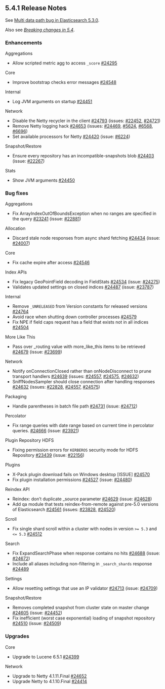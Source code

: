 ## 5.4.1 Release Notes

See [Multi data path bug in Elasticsearch 5.3.0](https://www.elastic.co/blog/multi-data-path-bug-in-elasticsearch-5-3-0).

Also see [_Breaking changes in 5.4_](breaking-changes-5.4.html "Breaking changes in 5.4").

### Enhancements

Aggregations 
    

  * Allow scripted metric agg to access `_score` [#24295](https://github.com/elastic/elasticsearch/pull/24295)



Core 
    

  * Improve bootstrap checks error messages [#24548](https://github.com/elastic/elasticsearch/pull/24548)



Internal 
    

  * Log JVM arguments on startup [#24451](https://github.com/elastic/elasticsearch/pull/24451)



Network 
    

  * Disable the Netty recycler in the client [#24793](https://github.com/elastic/elasticsearch/pull/24793) (issues: [#22452](https://github.com/elastic/elasticsearch/issues/22452), [#24721](https://github.com/elastic/elasticsearch/issues/24721)) 
  * Remove Netty logging hack [#24653](https://github.com/elastic/elasticsearch/pull/24653) (issues: [#24469](https://github.com/elastic/elasticsearch/issues/24469), [#5624](https://github.com/elastic/elasticsearch/issues/5624), [#6568](https://github.com/elastic/elasticsearch/issues/6568), [#6696](https://github.com/elastic/elasticsearch/issues/6696)) 
  * Set available processors for Netty [#24420](https://github.com/elastic/elasticsearch/pull/24420) (issue: [#6224](https://github.com/elastic/elasticsearch/issues/6224)) 



Snapshot/Restore 
    

  * Ensure every repository has an incompatible-snapshots blob [#24403](https://github.com/elastic/elasticsearch/pull/24403) (issue: [#22267](https://github.com/elastic/elasticsearch/issues/22267)) 



Stats 
    

  * Show JVM arguments [#24450](https://github.com/elastic/elasticsearch/pull/24450)



### Bug fixes

Aggregations 
    

  * Fix ArrayIndexOutOfBoundsException when no ranges are specified in the query [#23241](https://github.com/elastic/elasticsearch/pull/23241) (issue: [#22881](https://github.com/elastic/elasticsearch/issues/22881)) 



Allocation 
    

  * Discard stale node responses from async shard fetching [#24434](https://github.com/elastic/elasticsearch/pull/24434) (issue: [#24007](https://github.com/elastic/elasticsearch/issues/24007)) 



Core 
    

  * Fix cache expire after access [#24546](https://github.com/elastic/elasticsearch/pull/24546)



Index APIs 
    

  * Fix legacy GeoPointField decoding in FieldStats [#24534](https://github.com/elastic/elasticsearch/pull/24534) (issue: [#24275](https://github.com/elastic/elasticsearch/issues/24275)) 
  * Validates updated settings on closed indices [#24487](https://github.com/elastic/elasticsearch/pull/24487) (issue: [#23787](https://github.com/elastic/elasticsearch/issues/23787)) 



Internal 
    

  * Remove `_UNRELEASED` from Version constants for released versions [#24764](https://github.com/elastic/elasticsearch/pull/24764)
  * Avoid race when shutting down controller processes [#24579](https://github.com/elastic/elasticsearch/pull/24579)
  * Fix NPE if field caps request has a field that exists not in all indices [#24504](https://github.com/elastic/elasticsearch/pull/24504)



More Like This 
    

  * Pass over _routing value with more_like_this items to be retrieved [#24679](https://github.com/elastic/elasticsearch/pull/24679) (issue: [#23699](https://github.com/elastic/elasticsearch/issues/23699)) 



Network 
    

  * Notify onConnectionClosed rather than onNodeDisconnect to prune transport handlers [#24639](https://github.com/elastic/elasticsearch/pull/24639) (issues: [#24557](https://github.com/elastic/elasticsearch/issues/24557), [#24575](https://github.com/elastic/elasticsearch/issues/24575), [#24632](https://github.com/elastic/elasticsearch/issues/24632)) 
  * SniffNodesSampler should close connection after handling responses [#24632](https://github.com/elastic/elasticsearch/pull/24632) (issues: [#22828](https://github.com/elastic/elasticsearch/issues/22828), [#24557](https://github.com/elastic/elasticsearch/issues/24557), [#24575](https://github.com/elastic/elasticsearch/issues/24575)) 



Packaging 
    

  * Handle parentheses in batch file path [#24731](https://github.com/elastic/elasticsearch/pull/24731) (issue: [#24712](https://github.com/elastic/elasticsearch/issues/24712)) 



Percolator 
    

  * Fix range queries with date range based on current time in percolator queries. [#24666](https://github.com/elastic/elasticsearch/pull/24666) (issue: [#23921](https://github.com/elastic/elasticsearch/issues/23921)) 



Plugin Repository HDFS 
    

  * Fixing permission errors for `KERBEROS` security mode for HDFS Repository [#23439](https://github.com/elastic/elasticsearch/pull/23439) (issue: [#22156](https://github.com/elastic/elasticsearch/issues/22156)) 



Plugins 
    

  * X-Pack plugin download fails on Windows desktop [ISSUE] [#24570](https://github.com/elastic/elasticsearch/pull/24570)
  * Fix plugin installation permissions [#24527](https://github.com/elastic/elasticsearch/pull/24527) (issue: [#24480](https://github.com/elastic/elasticsearch/issues/24480)) 



Reindex API 
    

  * Reindex: don’t duplicate _source parameter [#24629](https://github.com/elastic/elasticsearch/pull/24629) (issue: [#24628](https://github.com/elastic/elasticsearch/issues/24628)) 
  * Add qa module that tests reindex-from-remote against pre-5.0 versions of Elasticsearch [#24561](https://github.com/elastic/elasticsearch/pull/24561) (issues: [#23828](https://github.com/elastic/elasticsearch/issues/23828), [#24520](https://github.com/elastic/elasticsearch/issues/24520)) 



Scroll 
    

  * Fix single shard scroll within a cluster with nodes in version `>= 5.3` and `<= 5.3` [#24512](https://github.com/elastic/elasticsearch/pull/24512)



Search 
    

  * Fix ExpandSearchPhase when response contains no hits [#24688](https://github.com/elastic/elasticsearch/pull/24688) (issue: [#24672](https://github.com/elastic/elasticsearch/issues/24672)) 
  * Include all aliases including non-filtering in `_search_shards` response [#24489](https://github.com/elastic/elasticsearch/pull/24489)



Settings 
    

  * Allow resetting settings that use an IP validator [#24713](https://github.com/elastic/elasticsearch/pull/24713) (issue: [#24709](https://github.com/elastic/elasticsearch/issues/24709)) 



Snapshot/Restore 
    

  * Removes completed snapshot from cluster state on master change [#24605](https://github.com/elastic/elasticsearch/pull/24605) (issue: [#24452](https://github.com/elastic/elasticsearch/issues/24452)) 
  * Fix inefficient (worst case exponential) loading of snapshot repository [#24510](https://github.com/elastic/elasticsearch/pull/24510) (issue: [#24509](https://github.com/elastic/elasticsearch/issues/24509)) 



### Upgrades

Core 
    

  * Upgrade to Lucene 6.5.1 [#24399](https://github.com/elastic/elasticsearch/pull/24399)



Network 
    

  * Upgrade to Netty 4.1.11.Final [#24652](https://github.com/elastic/elasticsearch/pull/24652)
  * Upgrade Netty to 4.1.10.Final [#24414](https://github.com/elastic/elasticsearch/pull/24414)


